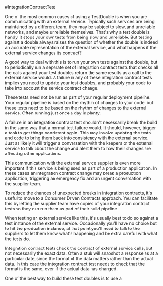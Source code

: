 



#IntegrationContractTest

One of the most common cases of using a TestDouble is when you are communicating with an external service. Typically such services are being maintained by a different team, they may be subject to slow, and unreliable networks, and maybe unreliable themselves. That's why a test double is handy, it stops your own tests from being slow and unreliable. But testing against a double always raises the question of whether the double is indeed an accurate representation of the external service, and what happens if the external service changes its contract?


A good way to deal with this is to run your own tests against the double, but to periodically run a separate set of integration contract tests that checks all the calls against your test doubles return the same results as a call to the external service would. A failure in any of these integration contract tests implies you need to update your test doubles, and probably your code to take into account the service contract change.

These tests need not be run as part of your regular deployment pipeline. Your regular pipeline is based on the rhythm of changes to your code, but these tests need to be based on the rhythm of changes to the external service. Often running just once a day is plenty.

A failure in an integration contract test shouldn't necessarily break the build in the same way that a normal test failure would. It should, however, trigger a task to get things consistent again. This may involve updating the tests and code to bring them back into consistency with the external service. Just as likely it will trigger a conversation with the keepers of the external service to talk about the change and alert them to how their changes are affecting other applications.

This communication with the external service supplier is even more important if this service is being used as part of a production application. In these cases an integration contract change may break a production application, triggering an emergency fix and an urgent conversation with the supplier team.

To reduce the chances of unexpected breaks in integration contracts, it's useful to move to a Consumer Driven Contracts approach. You can facilitate this by letting the supplier team have copies of your integration contract tests so they can run them as part of their build pipeline.

When testing an external service like this, it's usually best to do so against a test instance of the external service. Occasionally you'll have no choice but to hit the production instance, at that point you'll need to talk to the suppliers to let them know what's happening and be extra careful with what the tests do.

Integration contract tests check the contract of external service calls, but not necessarily the exact data. Often a stub will snapshot a response as at a particular date, since the format of the data matters rather than the actual data. In this case the integration contract test needs to check that the format is the same, even if the actual data has changed.

One of the best way to build these test doubles is to use a





